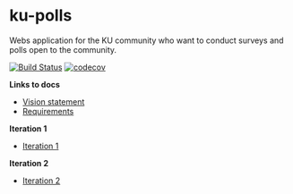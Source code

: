# ku-polls
Webs application for the KU community who want to conduct surveys and polls open to the community.

[![Build Status](https://travis-ci.com/toey10112/ku-polls.svg?branch=master)](https://travis-ci.com/toey10112/ku-polls) 
[![codecov](https://codecov.io/gh/toey10112/ku-polls/branch/master/graph/badge.svg)](https://codecov.io/gh/toey10112/ku-polls)

**Links to docs**

- [Vision statement](https://github.com/toey10112/ku-polls/wiki/Vision-Statement)
- [Requirements](https://github.com/toey10112/ku-polls/wiki/Requirements)

**Iteration 1**
- [Iteration 1](https://github.com/toey10112/ku-polls/wiki/Iteration-1-Plan)

**Iteration 2**
- [Iteration 2](https://github.com/toey10112/ku-polls/wiki/Iteration-2-Plan)
